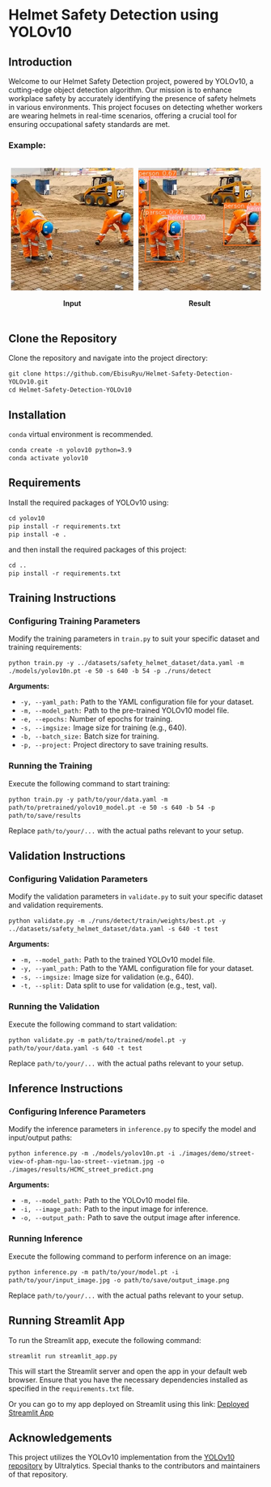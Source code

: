 <h1>Helmet Safety Detection using YOLOv10</h1>

<h2>Introduction</h2>

<p>Welcome to our Helmet Safety Detection project, powered by YOLOv10, a cutting-edge object detection algorithm. Our mission is to enhance workplace safety by accurately identifying the presence of safety helmets in various environments. This project focuses on detecting whether workers are wearing helmets in real-time scenarios, offering a crucial tool for ensuring occupational safety standards are met.</p>

<h3>Example:</h3>

<div style="display: flex; justify-content: center;">
    <div style="flex: 10%; padding: 5px;">
        <p align="center"><img src="./images/demo/demo.jpg" alt="Input Image" width="300"/></p>
        <p align="center"><strong>Input</strong></p>
    </div>
    <div style="flex: 10%; padding: 5px;">
        <p align="center"><img src="./images/results/demo.jpg" alt="Result Image" width="300"/></p>
        <p align="center"><strong>Result</strong></p>
    </div>
</div>

<h2>Clone the Repository</h2>
<p>Clone the repository and navigate into the project directory:</p>
<pre><code>git clone https://github.com/EbisuRyu/Helmet-Safety-Detection-YOLOv10.git
cd Helmet-Safety-Detection-YOLOv10
</code></pre>

<h2>Installation</h2>

<p><code>conda</code> virtual environment is recommended.</p>
<pre><code>conda create -n yolov10 python=3.9
conda activate yolov10
</code></pre>

<h2>Requirements</h2>

<p>Install the required packages of YOLOv10 using:</p>

<pre><code>cd yolov10
pip install -r requirements.txt
pip install -e .
</code></pre>
and then install the required packages of this project:
<pre><code>cd ..
pip install -r requirements.txt
</code></pre>

<h2>Training Instructions</h2>

<h3>Configuring Training Parameters</h3>

<p>Modify the training parameters in <code>train.py</code> to suit your specific dataset and training requirements:</p>

<pre><code>python train.py -y ../datasets/safety_helmet_dataset/data.yaml -m ./models/yolov10n.pt -e 50 -s 640 -b 54 -p ./runs/detect
</code></pre>

<p><strong>Arguments:</strong></p>

<ul>
    <li><code>-y, --yaml_path:</code> Path to the YAML configuration file for your dataset.</li>
    <li><code>-m, --model_path:</code> Path to the pre-trained YOLOv10 model file.</li>
    <li><code>-e, --epochs:</code> Number of epochs for training.</li>
    <li><code>-s, --imgsize:</code> Image size for training (e.g., 640).</li>
    <li><code>-b, --batch_size:</code> Batch size for training.</li>
    <li><code>-p, --project:</code> Project directory to save training results.</li>
</ul>

<h3>Running the Training</h3>

<p>Execute the following command to start training:</p>

<pre><code>python train.py -y path/to/your/data.yaml -m path/to/pretrained/yolov10_model.pt -e 50 -s 640 -b 54 -p path/to/save/results
</code></pre>

<p>Replace <code>path/to/your/...</code> with the actual paths relevant to your setup.</p>

<h2>Validation Instructions</h2>

<h3>Configuring Validation Parameters</h3>

<p>Modify the validation parameters in <code>validate.py</code> to suit your specific dataset and validation requirements.</p>

<pre><code>python validate.py -m ./runs/detect/train/weights/best.pt -y ../datasets/safety_helmet_dataset/data.yaml -s 640 -t test
</code></pre>

<p><strong>Arguments:</strong></p>

<ul>
    <li><code>-m, --model_path:</code> Path to the trained YOLOv10 model file.</li>
    <li><code>-y, --yaml_path:</code> Path to the YAML configuration file for your dataset.</li>
    <li><code>-s, --imgsize:</code> Image size for validation (e.g., 640).</li>
    <li><code>-t, --split:</code> Data split to use for validation (e.g., test, val).</li>
</ul>

<h3>Running the Validation</h3>

<p>Execute the following command to start validation:</p>

<pre><code>python validate.py -m path/to/trained/model.pt -y path/to/your/data.yaml -s 640 -t test
</code></pre>

<p>Replace <code>path/to/your/...</code> with the actual paths relevant to your setup.</p>

<h2>Inference Instructions</h2>

<h3>Configuring Inference Parameters</h3>

<p>Modify the inference parameters in <code>inference.py</code> to specify the model and input/output paths:</p>

<pre><code>python inference.py -m ./models/yolov10n.pt -i ./images/demo/street-view-of-pham-ngu-lao-street--vietnam.jpg -o ./images/results/HCMC_street_predict.png
</code></pre>

<p><strong>Arguments:</strong></p>

<ul>
    <li><code>-m, --model_path:</code> Path to the YOLOv10 model file.</li>
    <li><code>-i, --image_path:</code> Path to the input image for inference.</li>
    <li><code>-o, --output_path:</code> Path to save the output image after inference.</li>
</ul>

<h3>Running Inference</h3>

<p>Execute the following command to perform inference on an image:</p>

<pre><code>python inference.py -m path/to/your/model.pt -i path/to/your/input_image.jpg -o path/to/save/output_image.png
</code></pre>

<p>Replace <code>path/to/your/...</code> with the actual paths relevant to your setup.</p>

<h2>Running Streamlit App</h2>

<p>To run the Streamlit app, execute the following command:</p>

<pre><code>streamlit run streamlit_app.py
</code></pre>

<p>This will start the Streamlit server and open the app in your default web browser. Ensure that you have the necessary dependencies installed as specified in the <code>requirements.txt</code> file.</p>

<p>Or you can go to my app deployed on Streamlit using this link: <a href="https://helmet-safety-detection-yolov10.streamlit.app">Deployed Streamlit App</a></p>

<h2>Acknowledgements</h2>

<p>This project utilizes the YOLOv10 implementation from the <a href="https://github.com/ultralytics/yolov5">YOLOv10 repository</a> by Ultralytics. Special thanks to the contributors and maintainers of that repository.</p>
